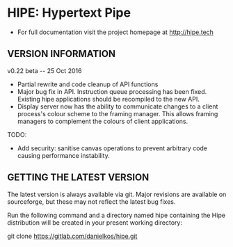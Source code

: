 HIPE: Hypertext Pipe
====================

* For full documentation visit the project homepage at http://hipe.tech


VERSION INFORMATION
-------------------

v0.22 beta -- 25 Oct 2016


- Partial rewrite and code cleanup of API functions
- Major bug fix in API. Instruction queue processing has been fixed. Existing hipe applications should be recompiled to the new API.
- Display server now has the ability to communicate changes to a client process's colour scheme to the framing manager. This allows
  framing managers to complement the colours of client applications.


TODO:

- Add security: sanitise canvas operations to prevent arbitrary code causing performance instability.



GETTING THE LATEST VERSION
--------------------------

The latest version is always available via git. Major revisions are available on sourceforge, but these may not reflect the latest bug fixes.

Run the following command and a directory named hipe containing the Hipe distribution will be created in your present working directory:


  git clone https://gitlab.com/danielkos/hipe.git


